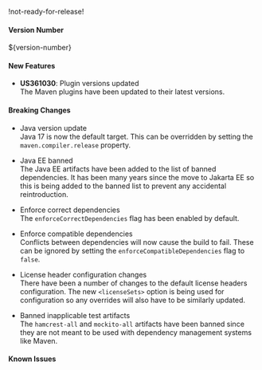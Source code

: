 !not-ready-for-release!

#### Version Number
${version-number}

#### New Features
- **US361030**: Plugin versions updated  
  The Maven plugins have been updated to their latest versions.

#### Breaking Changes
- Java version update  
  Java 17 is now the default target.  This can be overridden by setting the
  `maven.compiler.release` property.

- Java EE banned  
  The Java EE artifacts have been added to the list of banned dependencies.
  It has been many years since the move to Jakarta EE so this is being added to
  the banned list to prevent any accidental reintroduction.

- Enforce correct dependencies  
  The `enforceCorrectDependencies` flag has been enabled by default.

- Enforce compatible dependencies  
  Conflicts between dependencies will now cause the build to fail.  These can be
  ignored by setting the `enforceCompatibleDependencies` flag to `false`.

- License header configuration changes  
  There have been a number of changes to the default license headers configuration.
  The new `<licenseSets>` option is being used for configuration so any overrides
  will also have to be similarly updated.

- Banned inapplicable test artifacts  
  The `hamcrest-all` and `mockito-all` artifacts have been banned since they are
  not meant to be used with dependency management systems like Maven.

#### Known Issues
